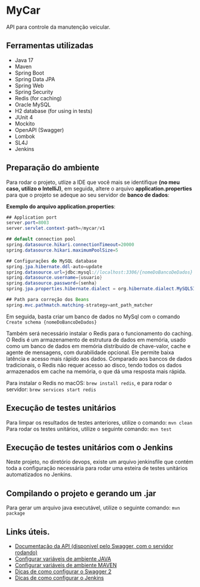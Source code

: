 # MyCar

<p>API para controle da manutenção veicular.</p>

## Ferramentas utilizadas

- Java 17
- Maven
- Spring Boot
- Spring Data JPA
- Spring Web
- Spring Security
- Redis (for caching)
- Oracle MySQL
- H2 database (for using in tests)
- JUnit 4
- Mockito
- OpenAPI (Swagger)
- Lombok
- SL4J
- Jenkins

## Preparação do ambiente
Para rodar o projeto, utlize a IDE que você mais se identifique **(no meu caso, utilizo o IntelliJ)**, em seguida, altere o arquivo **application.properties** para que o projeto se adeque ao seu servidor de **banco de dados**:

**Exemplo do arquivo application.properties**:

````java
## Application port
server.port=8003
server.servlet.context-path=/mycar/v1

## default connection pool
spring.datasource.hikari.connectionTimeout=20000
spring.datasource.hikari.maximumPoolSize=5

## Configurações do MySQL database
spring.jpa.hibernate.ddl-auto=update
spring.datasource.url=jdbc:mysql://localhost:3306/{nomeDoBancoDeDados}
spring.datasource.username={usuario}
spring.datasource.password={senha}
spring.jpa.properties.hibernate.dialect = org.hibernate.dialect.MySQL5InnoDBDialect

## Path para correção dos Beans
spring.mvc.pathmatch.matching-strategy=ant_path_matcher
````

Em seguida, basta criar um banco de dados no MySql com o comando `Create schema {nomeDoBancoDeDados}`

Também será necessário instalar o Redis para o funcionamento do caching. O Redis é um armazenamento de estrutura de dados em memória, usado como um banco 
de dados em memória distribuído de chave-valor, cache e agente de mensagens, com durabilidade opcional. Ele permite baixa latência e acesso mais rápido aos 
dados. Comparado aos bancos de dados tradicionais, o Redis não requer acesso ao disco, tendo todos os dados armazenados em cache na memória, o que dá uma 
resposta mais rápida.

Para instalar o Redis no macOS: `brew install redis`, e para rodar o servidor: `brew services start redis`

## Execução de testes unitários

Para limpar os resultados de testes anteriores, utilize o comando: `mvn clean`
Para rodar os testes unitários, utilize o seguinte comando: `mvn test`

## Execução de testes unitários com o Jenkins
Neste projeto, no diretório devops, existe um arquivo jenkinsfile que contém  toda a configuração necessária para rodar uma esteira de testes unitários automatizados no Jenkins. 

## Compilando o projeto e gerando um .jar

Para gerar um arquivo java executável, utilize o seguinte comando: `mvn package`

## Links úteis.

- [Documentação da API (disponivel pelo Swagger, com o servidor rodando)](http://localhost:8003/mycar/v1/swagger-ui/index.html#/)
- [Configurar variáveis de ambiente JAVA](https://mauriciogeneroso.medium.com/configurando-java-4-como-configurar-as-vari%C3%A1veis-java-home-path-e-classpath-no-windows-46040950638f)
- [Configurar variáveis de ambiente MAVEN](https://pt.stackoverflow.com/questions/259927/como-configurar-vari%C3%A1veis-de-ambiente-maven-java)
- [Dicas de como configurar o Swagger 2](https://www.baeldung.com/swagger-2-documentation-for-spring-rest-api)
- [Dicas de como configurar o Jenkins](https://medium.com/cwi-software/testes-automatizados-no-jenkins-recursos-plugins-e-dicas-para-aumentar-a-produtividade-1685ffa1e9db#:~:text=Como%20configurar%3A,pasta%20%E2%80%9Csurefire%2Dreports%E2%80%9D.)

